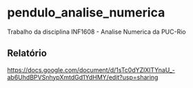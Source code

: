 # pendulo_analise_numerica
Trabalho da disciplina INF1608 - Analise Numerica da PUC-Rio

## Relatório
https://docs.google.com/document/d/1sTc0dYZlXlTYnaU_-ab6UhdBPVSnhypXmtdGd1YdHMY/edit?usp=sharing

